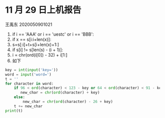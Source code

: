 # 11 月 29 日上机报告

王禹东 2020050901021

1. if i == 'AAA' or i == 'uestc' or i == 'BBB':
2. if x == s[i:i+len(x)]:
3. s=s[:i]+t+s[i+len(x)+1:]
4. if s[i] != s[len(s) - (i + 1)]:
5. i = chr(ord(i[0]) - 32) + i[1:]
6. 如下

```python
key = int(input('key='))
word = input('word=')
t = ''
for character in word:
    if 96 < ord(character) < 123 - key or 64 < ord(character) < 91 - key:
       new_char = chr(ord(character) + key)
    else:
        new_char = chr(ord(character) - 26 + key)
    t += new_char
print(t)
```
